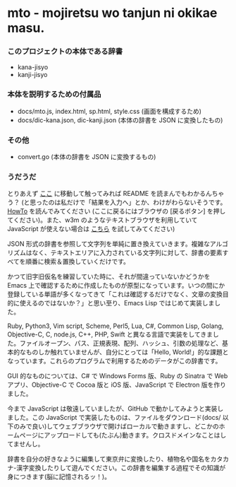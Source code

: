 # mto - mojiretsu wo tanjun ni okikae masu.

### このプロジェクトの本体である辞書
- kana-jisyo
- kanji-jisyo

### 本体を説明するための付属品
- docs/mto.js, index.html, sp.html, style.css (画面を構成するため)
- docs/dic-kana.json, dic-kanji.json (本体の辞書を JSON に変換したもの)

### その他
- convert.go (本体の辞書を JSON に変換するもの)

### うだうだ
とりあえず [ここ](https://mto.herokuapp.com/) に移動して触ってみれば README を読まんでもわかるんちゃう？ (と思ったのは私だけで「結果を入力へ」とか、わけがわらないそうです。[HowTo](https://mto.herokuapp.com/howto) を読んでみてください (ここに戻るにはブラウザの [戻るボタン] を押してください)。また、w3m のようなテキストブラウザを利用していて JavaScript が使えない場合は [こちら](https://mto.herokuapp.com/js/pc.html) を試してみてください)

JSON 形式の辞書を参照して文字列を単純に置き換えていきます。複雑なアルゴリズムはなく、テキストエリアに入力されている文字列に対して、辞書の要素すべてを順番に検索＆置換していくだけです。

かつて旧字旧仮名を練習していた時に、それが間違っていないかどうかを Emacs 上で確認するために作成したものが原型になっています。いつの間にか登録している単語が多くなってきて「これは確認するだけでなく、文章の変換目的に使えるのではないか？」と思い至り、Emacs Lisp ではじめて実装しました。

Ruby, Python3, Vim script, Scheme, Perl5, Lua, C#, Common Lisp, Golang, Objective-C, C, node.js, C++, PHP, Swift と異なる言語で実装をしてきました。ファイルオープン、パス、正規表現、配列、ハッシュ、引数の処理など、基本的なものしか触れていませんが、自分にとっては「Hello, World!」的な課題となっています。これらのプログラムで利用するためのデータがこの辞書です。

GUI 的なものについては、C# で Windows Forms 版、Ruby の Sinatra で Web アプリ、Objective-C で Cocoa 版と iOS 版、JavaScript で Electron 版を作りました。

今まで JavaScript は敬遠していましたが、GitHub で動かしてみようと実装しました。この JavaScript で実装したものは、ファイルをダウンロード(docs/ 以下のみで良い)してウェブブラウザで開けばローカルで動きますし、どこかのホームページにアップロードしても(たぶん)動きます。クロスドメインなことはしてませんし。

辞書を自分の好きなように編集して東京弁に変換したり、植物名や国名をカタカナ-漢字変換したりして遊んでください。この辞書を編集する過程でその知識が身につきます(脳に記憶されるッ！)。
